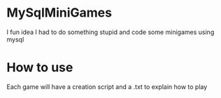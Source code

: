 # MySqlMiniGames
I fun idea I had to do something stupid and code some minigames using mysql 

# How to use
Each game will have a creation script and a .txt to explain how to play
